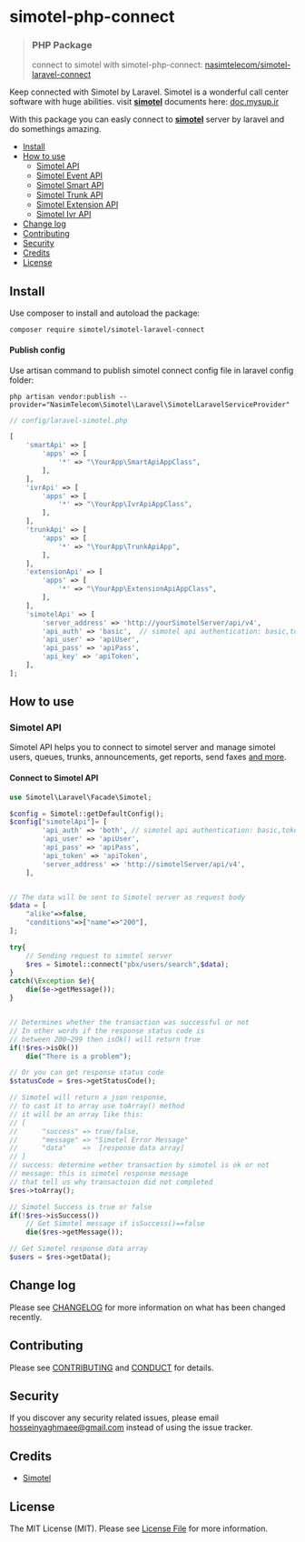 # simotel-php-connect

> ### PHP Package
> connect to simotel with simotel-php-connect:
> [nasimtelecom/simotel-laravel-connect](https://github.com/nasimtelecom/simotel-laravel-connect)

Keep connected with Simotel by Laravel. Simotel is a wonderful call center software with huge abilities.
visit **[simotel](https://simotel.com/)** documents here: [doc.mysup.ir](https://doc.mysup.ir/)

With this package you can easly connect to **[simotel](https://simotel.com/)** server by laravel and do somethings amazing.



- [Install](#install)
- [How to use](#how-to-use)
    - [Simotel API](#simotel-api)
    - [Simotel Event API](#simotel-event-api)
    - [Simotel Smart API](#simotel-smart-api)
    - [Simotel Trunk API](#simotel-trunk-api)
    - [Simotel Extension API](#simotel-extension-api)
    - [Simotel Ivr API](#simotel-ivr-api)
- [Change log](#change-log)
- [Contributing](#contributing)
- [Security](#security)
- [Credits](#credits)
- [License](#license)

## Install

Use composer to install and autoload the package:
```
composer require simotel/simotel-laravel-connect
```
#### Publish config
Use artisan command to publish simotel connect config file in laravel config folder:

```
php artisan vendor:publish --provider="NasimTelecom\Simotel\Laravel\SimotelLaravelServiceProvider"
```

```php
// config/laravel-simotel.php

[
    'smartApi' => [
        'apps' => [
            '*' => "\YourApp\SmartApiAppClass",
        ],
    ],
    'ivrApi' => [
        'apps' => [
            '*' => "\YourApp\IvrApiAppClass",
        ],
    ],
    'trunkApi' => [
        'apps' => [
            '*' => "\YourApp\TrunkApiApp",
        ],
    ],
    'extensionApi' => [
        'apps' => [
            '*' => "\YourApp\ExtensionApiAppClass",
        ],
    ],
    'simotelApi' => [
        'server_address' => 'http://yourSimotelServer/api/v4',
        'api_auth' => 'basic',  // simotel api authentication: basic,token,both
        'api_user' => 'apiUser',
        'api_pass' => 'apiPass',
        'api_key' => 'apiToken',
    ],
];
```
## How to use

### Simotel API
Simotel API helps you to connect to simotel server and manage simotel users, queues, trunks, announcements, get reports, send faxes [and more](https://doc.mysup.ir/docs/api/v4/callcenter_api/SimoTelAPI/settings).



#### Connect to Simotel API

```php
use Simotel\Laravel\Facade\Simotel;

$config = Simotel::getDefaultConfig();
$config["simotelApi"]= [
        'api_auth' => 'both', // simotel api authentication: basic,token,both 
        'api_user' => 'apiUser',
        'api_pass' => 'apiPass',
        'api_token' => 'apiToken',
        'server_address' => 'http://simotelServer/api/v4',
    ],


// The data will be sent to Simotel server as request body
$data = [
    "alike"=>false,
    "conditions"=>["name"=>"200"],
];

try{
    // Sending request to simotel server
    $res = Simotel::connect("pbx/users/search",$data);
}
catch(\Exception $e){
    die($e->getMessage());
}


// Determines whether the transaction was successful or not
// In other words if the response status code is 
// between 200~299 then isOk() will return true 
if(!$res->isOk())
    die("There is a problem");

// Or you can get response status code
$statusCode = $res->getStatusCode();

// Simotel will return a json response,
// to cast it to array use toArray() method
// it will be an array like this:
// [
//      "success" => true/false, 
//      "message" => "Simotel Error Message"
//      "data"    =>  [response data array]    
// ]
// success: determine wether transaction by simotel is ok or not
// message: this is simotel response message
// that tell us why transactoion did not completed
$res->toArray();

// Simotel Success is true or false
if(!$res->isSuccess())
    // Get Simotel message if isSuccess()==false
    die($res->getMessage());

// Get Simotel response data array
$users = $res->getData();

```


## Change log

Please see [CHANGELOG](CHANGELOG.md) for more information on what has been changed recently.

## Contributing

Please see [CONTRIBUTING](CONTRIBUTING.md) and [CONDUCT](CONDUCT.md) for details.

## Security

If you discover any security related issues, please email hosseinyaghmaee@gmail.com instead of using the issue tracker.

## Credits

- [Simotel][link-simotel]

## License

The MIT License (MIT). Please see [License File](LICENSE.md) for more information.

[link-author]: https://github.com/hsyir
[link-simotel]: https://simotel.com/
